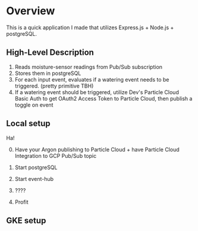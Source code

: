 # Overview

This is a quick application I made that utilizes Express.js + Node.js + postgreSQL.

## High-Level Description

1) Reads moisture-sensor readings from Pub/Sub subscription
2) Stores them in postgreSQL
3) For each input event, evaluates if a watering event needs to be triggered. (pretty primitive TBH)
4) If a watering event should be triggered, utilize Dev's Particle Cloud Basic Auth to get OAuth2 Access Token to Particle Cloud, then publish a toggle on event

## Local setup

Ha!

0) Have your Argon publishing to Particle Cloud + have Particle Cloud Integration to GCP Pub/Sub topic

1) Start postgreSQL
2) Start event-hub
3) ????
4) Profit

## GKE setup
